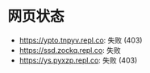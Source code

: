 # 网页状态
- https://ypto.tnpyv.repl.co: 失败 (403)
- https://ssd.zockq.repl.co: 失败
- https://ys.pyxzp.repl.co: 失败 (403)

